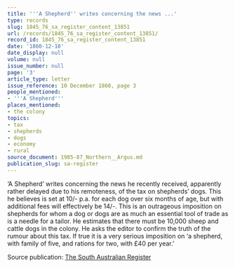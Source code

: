 ```yaml
---
title: '''A Shepherd'' writes concerning the news ...'
type: records
slug: 1845_76_sa_register_content_13851
url: /records/1845_76_sa_register_content_13851/
record_id: 1845_76_sa_register_content_13851
date: '1860-12-10'
date_display: null
volume: null
issue_number: null
page: '3'
article_type: letter
issue_reference: 10 December 1860, page 3
people_mentioned:
- '''A Shepherd'''
places_mentioned:
- the colony
topics:
- tax
- shepherds
- dogs
- economy
- rural
source_document: 1985-87_Northern__Argus.md
publication_slug: sa-register
---
```


‘A Shepherd’ writes concerning the news he recently received, apparently rather delayed due to his remoteness, of the tax on shepherds’ dogs.  This he believes is set at 10/- p.a. for each dog over six months of age, but with additional fees will effectively be 14/-.  This is an outrageous imposition on shepherds for whom a dog or dogs are as much an essential tool of trade as is a needle for a tailor.  He estimates that there must be 10,000 sheep and cattle dogs in the colony.  He asks the editor to confirm the truth of the rumour about this tax.  If true it is a very serious imposition on ‘a shepherd, with family of five, and rations for two, with £40 per year.’

Source publication: [The South Australian Register](/publications/sa-register/)
